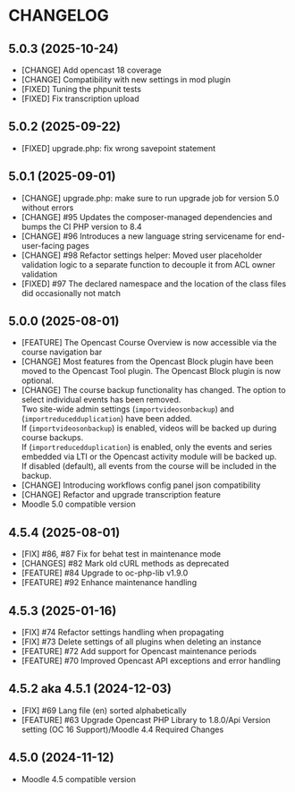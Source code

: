 CHANGELOG
=========

5.0.3 (2025-10-24)
------------------
* [CHANGE] Add opencast 18 coverage
* [CHANGE] Compatibility with new settings in mod plugin
* [FIXED] Tuning the phpunit tests
* [FIXED] Fix transcription upload


5.0.2 (2025-09-22)
------------------
* [FIXED] upgrade.php: fix wrong savepoint statement


5.0.1 (2025-09-01)
------------------
* [CHANGE] upgrade.php: make sure to run upgrade job for version 5.0 without errors
* [CHANGE] #95 Updates the composer-managed dependencies and bumps the CI PHP version to 8.4
* [CHANGE] #96 Introduces a new language string servicename for end-user-facing pages
* [CHANGE] #98 Refactor settings helper: Moved user placeholder validation logic to a separate function to
  decouple it from ACL owner validation
* [FIXED] #97 The declared namespace and the location of the class files did occasionally not match


5.0.0 (2025-08-01)
------------------
* [FEATURE] The Opencast Course Overview is now accessible via the course navigation bar
* [CHANGE] Most features from the Opencast Block plugin have been moved to
the Opencast Tool plugin. The Opencast Block plugin is now optional.
* [CHANGE] The course backup functionality has changed. The option to select
individual events has been removed.\
Two site-wide admin settings (`importvideosonbackup`) and (`importreducedduplication`) have been added.\
If (`importvideosonbackup`) is enabled, videos will be backed up during course backups.\
If (`importreducedduplication`) is enabled, only the events and series embedded via LTI or the Opencast
activity module will be backed up.\
If disabled (default), all events from
the course will be included in the backup.
* [CHANGE] Introducing workflows config panel json compatibility
* [CHANGE] Refactor and upgrade transcription feature
* Moodle 5.0 compatible version


4.5.4 (2025-08-01)
------------------
* [FIX] #86, #87 Fix for behat test in maintenance mode
* [CHANGES] #82 Mark old cURL methods as deprecated
* [FEATURE] #84 Upgrade to oc-php-lib v1.9.0
* [FEATURE] #92 Enhance maintenance handling


4.5.3 (2025-01-16)
------------------
* [FIX] #74 Refactor settings handling when propagating
* [FIX] #73 Delete settings of all plugins when deleting an instance
* [FEATURE] #72 Add support for Opencast maintenance periods
* [FEATURE] #70 Improved Opencast API exceptions and error handling


4.5.2 aka 4.5.1 (2024-12-03)
------------------
* [FIX] #69 Lang file (en) sorted alphabetically
* [FEATURE] #63 Upgrade Opencast PHP Library to 1.8.0/Api Version setting (OC 16 Support)/Moodle 4.4 Required Changes

 
4.5.0 (2024-11-12)
------------------
* Moodle 4.5 compatible version

